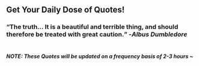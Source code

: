 ## Get Your Daily Dose of Quotes!
### <q>The truth... It is a beautiful and terrible thing, and should therefore be treated with great caution.</q> -<em>Albus Dumbledore</em> <br><br>
##### NOTE: These Quotes will be updated on a frequency basis of 2-3 hours ~
